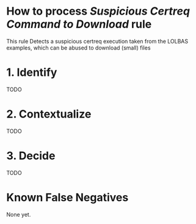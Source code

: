 # How to process *Suspicious Certreq Command to Download* rule
This rule Detects a suspicious certreq execution taken from the LOLBAS examples, which can be abused to download (small) files

# 1. Identify
TODO

# 2. Contextualize
TODO

# 3. Decide
TODO

# Known False Negatives
None yet.
